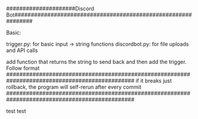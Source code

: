 #####################Discord Bot##############################################################

Basic:

trigger.py:         for basic input -> string functions
discordbot.py:      for file uploads and API calls

add function that returns the string to send back and then add the trigger. Follow format 
###############################################################################################
if it breaks just rollback, the program will self-rerun after every commit
###############################################################################################

test test
